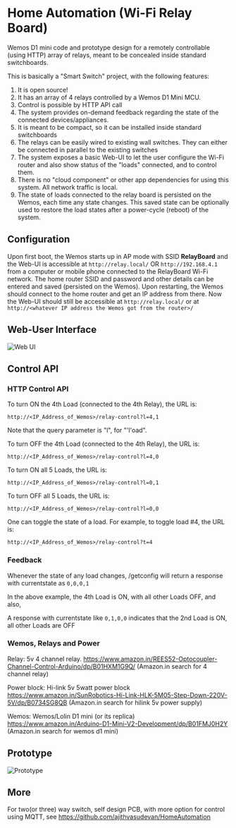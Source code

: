 # Home Automation (Wi-Fi Relay Board)
Wemos D1 mini code and prototype design for a remotely controllable (using HTTP) array of relays, meant to be concealed inside standard switchboards.

This is basically a "Smart Switch" project, with the following features:

1. It is open source!
2. It has an array of 4 relays controlled by a Wemos D1 Mini MCU.
3. Control is possible by HTTP API call 
4. The system provides on-demand feedback regarding the state of the connected devices/appliances.
5. It is meant to be compact, so it can be installed inside standard switchboards
6. The relays can be easily wired to existing wall switches. They can either be connected in parallel to the existing switches
7. The system exposes a basic Web-UI to let the user configure the Wi-Fi router and also show status of the "loads" connected, and to control them.
8. There is no "cloud component" or other app dependencies for using this system. All network traffic is local.
9. The state of loads connected to the relay board is persisted on the Wemos, each time any state changes. This saved state can be optionally used to restore the load states after a power-cycle (reboot) of the system.


## Configuration
Upon first boot, the Wemos starts up in AP mode with SSID **RelayBoard** and the Web-UI is accessible at `http://relay.local/` OR `http://192.168.4.1` from a computer or mobile phone connected to the RelayBoard Wi-Fi network. The home router SSID and password and other details can be entered and saved (persisted on the Wemos). Upon restarting, the Wemos should connect to the home router and get an IP address from there. Now the Web-UI should still be accessible at `http://relay.local/`  or at `http://<whatever IP address the Wemos got from the router>/`


## Web-User Interface

![Web UI]("https://github.com/dipdawiz/HomeAutomation/raw/master/relay-control-ui.jpg")


## Control API

### HTTP Control API

To turn ON the 4th Load (connected to the 4th Relay), the URL is:
```
http://<IP_Address_of_Wemos>/relay-control?l=4,1
```
Note that the query parameter is "l", for "'l'oad".

To turn OFF the 4th Load (connected to the 4th Relay), the URL is:
```
http://<IP_Address_of_Wemos>/relay-control?l=4,0
```
To turn ON all 5 Loads, the URL is:
```
http://<IP_Address_of_Wemos>/relay-control?l=0,1
```
To turn OFF all 5 Loads, the URL is:
```
http://<IP_Address_of_Wemos>/relay-control?l=0,0
```

One can toggle the state of a load. For example, to toggle load #4, the URL is:
```
http://<IP_Address_of_Wemos>/relay-control?t=4
```


### Feedback
Whenever the state of any load changes, /getconfig will return a response with currentstate as
```0,0,0,1```

In the above example, the 4th Load is ON, with all other Loads OFF, and also,

A response with currentstate like ```0,1,0,0``` indicates that the 2nd Load is ON, all other Loads are OFF


### Wemos, Relays and Power

Relay: 5v 4 channel relay.
https://www.amazon.in/REES52-Optocoupler-Channel-Control-Arduino/dp/B01HXM1G9Q/
(Amazon.in search for 4 channel relay)

Power block: Hi-link 5v 5watt power block
https://www.amazon.in/SunRobotics-Hi-Link-HLK-5M05-Step-Down-220V-5V/dp/B0734SG8QB
(Amazon.in search for hilink 5v power supply)

Wemos: Wemos/Lolin D1 mini (or its replica)
https://www.amazon.in/Arduino-D1-Mini-V2-Development/dp/B01FMJ0H2Y
(Amazon.in search for wemos d1 mini)



## Prototype

![Prototype](https://github.com/dipdawiz/HomeAutomation/raw/master/prototype.jpg)

## More
For two(or three) way switch, self design PCB, with more option for control using MQTT, see https://github.com/ajithvasudevan/HomeAutomation 